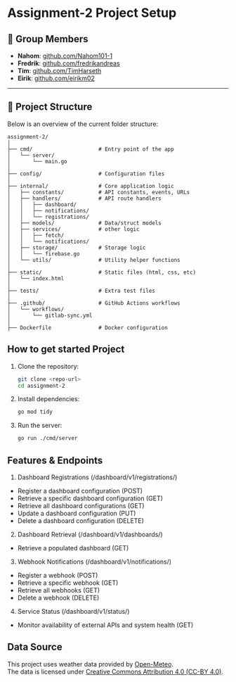 # Assignment-2 Project Setup

## 👥 Group Members

- **Nahom**: [github.com/Nahom101-1](https://github.com/Nahom101-1)
- **Fredrik**: [github.com/fredrikandreas](https://github.com/fredrikandreas)
- **Tim**:  [github.com/TimHarseth](https://github.com/TimHarseth)
- **Eirik**: [github.com/eirikm02](https://github.com/eirikm02)

---

## 📁 Project Structure
 Below is an overview of the current folder structure:
```
assignment-2/
│
├── cmd/                     # Entry point of the app
│   └── server/
│       └── main.go
│
├── config/                  # Configuration files
│
├── internal/                # Core application logic
│   ├── constants/           # API constants, events, URLs
│   ├── handlers/            # API route handlers
│   │   ├── dashboard/
│   │   ├── notifications/
│   │   └── registrations/
│   ├── models/              # Data/struct models
│   ├── services/            # other logic
│   │   ├── fetch/
│   │   └── notifications/
│   ├── storage/             # Storage logic
│   │   └── firebase.go
│   └── utils/               # Utility helper functions
│
├── static/                  # Static files (html, css, etc)
│   └── index.html
│
├── tests/                   # Extra test files
│
├── .github/                 # GitHub Actions workflows
│   └── workflows/
│       └── gitlab-sync.yml
│
├── Dockerfile               # Docker configuration
```


## How to get started Project
1. Clone the repository:
   ```sh
   git clone <repo-url>
   cd assignment-2
   ```

2. Install dependencies:
   ```sh
   go mod tidy
   ```

3. Run the server:
   ```sh
   go run ./cmd/server
   ```

## Features & Endpoints
1. Dashboard Registrations (/dashboard/v1/registrations/)
- Register a dashboard configuration (POST)
- Retrieve a specific dashboard configuration (GET)
- Retrieve all dashboard configurations (GET)
- Update a dashboard configuration (PUT)
- Delete a dashboard configuration (DELETE)

2. Dashboard Retrieval (/dashboard/v1/dashboards/)
- Retrieve a populated dashboard (GET)

3. Webhook Notifications (/dashboard/v1/notifications/)
- Register a webhook (POST)
- Retrieve a specific webhook (GET)
- Retrieve all webhooks (GET)
- Delete a webhook (DELETE)

4. Service Status (/dashboard/v1/status/)
- Monitor availability of external APIs and system health (GET)


## Data Source

This project uses weather data provided by [Open-Meteo](https://open-meteo.com/).  
The data is licensed under [Creative Commons Attribution 4.0 (CC-BY 4.0)](https://creativecommons.org/licenses/by/4.0/).
